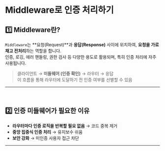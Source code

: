# Middleware로 인증 처리하기
## 1️⃣ Middleware란?
`Middleware`는 **요청(Request)**과 **응답(Response)** 사이에 위치하여, **요청을 가로채고 전처리**하는 역할을 합니다.  
인증, 로깅, 에러 핸들링, 권한 검사 등 다양한 용도로 활용되며, 특히 인증 처리에 자주 사용됩니다.

> 클라이언트 → **미들웨어 (인증 확인)** → 라우터 → 응답  
이 흐름을 통해 라우터에 도달하기 전 인증 여부를 선별할 수 있음
--- 
<br>

## 2️⃣ 인증 미들웨어가 필요한 이유
- **라우터마다 인증 로직을 반복할 필요 없음** → 코드 중복 제거
- **중앙 집중식 인증 처리** → 유지보수 쉬움
- **보안 강화** → 미인증 사용자 접근 차단
---
<br>